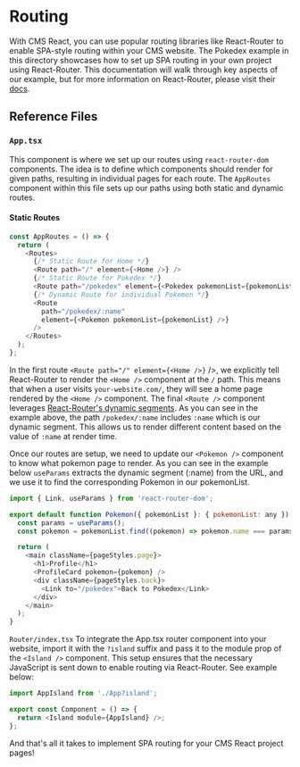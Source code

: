 # Routing
With CMS React, you can use popular routing libraries like React-Router to enable SPA-style routing within your CMS website. The Pokedex example in this directory showcases how to set up SPA routing in your own project using React-Router. This documentation will walk through key aspects of our example, but for more information on React-Router, please visit their [docs](https://reactrouter.com/en/main).

## Reference Files
### `App.tsx`
This component is where we set up our routes using `react-router-dom` components. The idea is to define which components should render for given paths, resulting in individual pages for each route. The `AppRoutes` component within this file sets up our paths using both static and dynamic routes.

#### Static Routes
```js
const AppRoutes = () => {
  return (
    <Routes>
      {/* Static Route for Home */}
      <Route path="/" element={<Home />} />
      {/* Static Route for Pokedex */}
      <Route path="/pokedex" element={<Pokedex pokemonList={pokemonList} />} />
      {/* Dynamic Route for individual Pokemon */}
      <Route
        path="/pokedex/:name"
        element={<Pokemon pokemonList={pokemonList} />}
      />
    </Routes>
  );
};
```

In the first route `<Route path="/" element={<Home />}` />, we explicitly tell React-Router to render the `<Home />` component at the `/` path. This means that when a user visits `your-website.com/`, they will see a home page rendered by the `<Home />` component. The final `<Route />` component leverages [React-Router's dynamic segments](https://reactrouter.com/en/main/route/route#dynamic-segments). As you can see in the example above, the path `/pokedex/:name` includes `:name` which is our dynamic segment. This allows us to render different content based on the value of `:name` at render time.

Once our routes are setup, we need to update our `<Pokemon />` component to know what pokemon page to render. As you can see in the example below `useParams` extracts the dynamic segment (:name) from the URL, and we use it to find the corresponding Pokemon in our pokemonList.

```js
import { Link, useParams } from 'react-router-dom';

export default function Pokemon({ pokemonList }: { pokemonList: any }) {
  const params = useParams();
  const pokemon = pokemonList.find((pokemon) => pokemon.name === params.name);

  return (
    <main className={pageStyles.page}>
      <h1>Profile</h1>
      <ProfileCard pokemon={pokemon} />
      <div className={pageStyles.back}>
        <Link to="/pokedex">Back to Pokedex</Link>
      </div>
    </main>
  );
}
```

`Router/index.tsx`
To integrate the App.tsx router component into your website, import it with the `?island` suffix and pass it to the module prop of the `<Island />` component. This setup ensures that the necessary JavaScript is sent down to enable routing via React-Router. See example below:

```js
import AppIsland from './App?island';

export const Component = () => {
  return <Island module={AppIsland} />;
};
```

And that's all it takes to implement SPA routing for your CMS React project pages!
